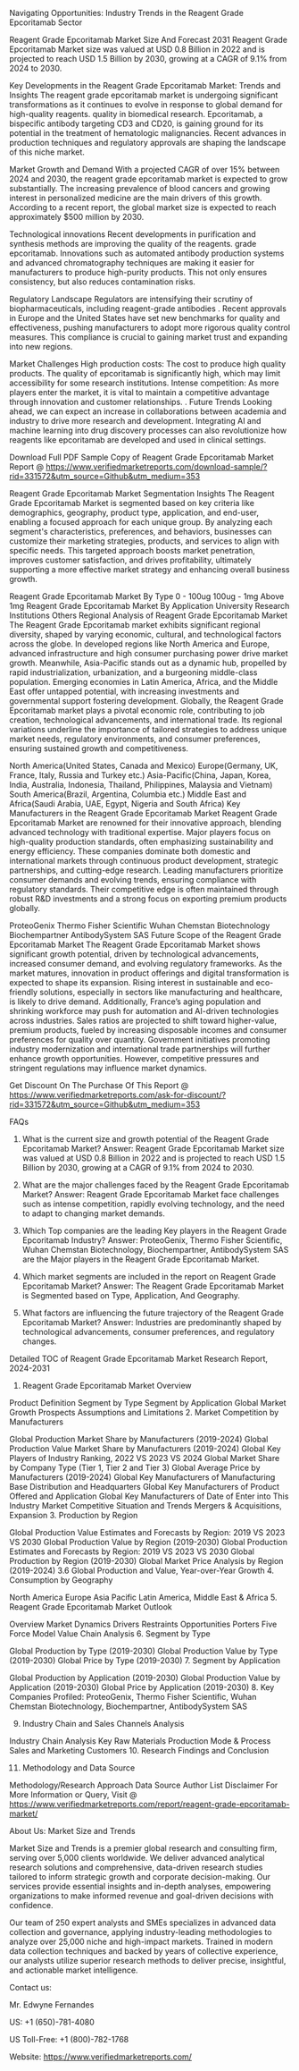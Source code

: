 Navigating Opportunities: Industry Trends in the Reagent Grade Epcoritamab Sector


Reagent Grade Epcoritamab Market Size And Forecast 2031
Reagent Grade Epcoritamab Market size was valued at USD 0.8 Billion in 2022 and is projected to reach USD 1.5 Billion by 2030, growing at a CAGR of 9.1% from 2024 to 2030.

Key Developments in the Reagent Grade Epcoritamab Market: Trends and Insights
The reagent grade epcoritamab market is undergoing significant transformations as it continues to evolve in response to global demand for high-quality reagents. quality in biomedical research. Epcoritamab, a bispecific antibody targeting CD3 and CD20, is gaining ground for its potential in the treatment of hematologic malignancies. Recent advances in production techniques and regulatory approvals are shaping the landscape of this niche market.

Market Growth and Demand
With a projected CAGR of over 15% between 2024 and 2030, the reagent grade epcoritamab market is expected to grow substantially. The increasing prevalence of blood cancers and growing interest in personalized medicine are the main drivers of this growth. According to a recent report, the global market size is expected to reach approximately $500 million by 2030.

Technological innovations
Recent developments in purification and synthesis methods are improving the quality of the reagents. grade epcoritamab. Innovations such as automated antibody production systems and advanced chromatography techniques are making it easier for manufacturers to produce high-purity products. This not only ensures consistency, but also reduces contamination risks.

Regulatory Landscape
Regulators are intensifying their scrutiny of biopharmaceuticals, including reagent-grade antibodies . Recent approvals in Europe and the United States have set new benchmarks for quality and effectiveness, pushing manufacturers to adopt more rigorous quality control measures. This compliance is crucial to gaining market trust and expanding into new regions.

Market Challenges
High production costs: The cost to produce high quality products. The quality of epcoritamab is significantly high, which may limit accessibility for some research institutions.
Intense competition: As more players enter the market, it is vital to maintain a competitive advantage through innovation and customer relationships. .
Future Trends
Looking ahead, we can expect an increase in collaborations between academia and industry to drive more research and development. Integrating AI and machine learning into drug discovery processes can also revolutionize how reagents like epcoritamab are developed and used in clinical settings.

Download Full PDF Sample Copy of Reagent Grade Epcoritamab Market Report @ https://www.verifiedmarketreports.com/download-sample/?rid=331572&utm_source=Github&utm_medium=353

Reagent Grade Epcoritamab Market Segmentation Insights
The Reagent Grade Epcoritamab Market is segmented based on key criteria like demographics, geography, product type, application, and end-user, enabling a focused approach for each unique group. By analyzing each segment's characteristics, preferences, and behaviors, businesses can customize their marketing strategies, products, and services to align with specific needs. This targeted approach boosts market penetration, improves customer satisfaction, and drives profitability, ultimately supporting a more effective market strategy and enhancing overall business growth.

Reagent Grade Epcoritamab Market By Type
0 - 100ug
100ug - 1mg
Above 1mg
Reagent Grade Epcoritamab Market By Application
University
Research Institutions
Others
Regional Analysis of Reagent Grade Epcoritamab Market
The Reagent Grade Epcoritamab market exhibits significant regional diversity, shaped by varying economic, cultural, and technological factors across the globe. In developed regions like North America and Europe, advanced infrastructure and high consumer purchasing power drive market growth. Meanwhile, Asia-Pacific stands out as a dynamic hub, propelled by rapid industrialization, urbanization, and a burgeoning middle-class population. Emerging economies in Latin America, Africa, and the Middle East offer untapped potential, with increasing investments and governmental support fostering development. Globally, the Reagent Grade Epcoritamab market plays a pivotal economic role, contributing to job creation, technological advancements, and international trade. Its regional variations underline the importance of tailored strategies to address unique market needs, regulatory environments, and consumer preferences, ensuring sustained growth and competitiveness.

North America(United States, Canada and Mexico)
Europe(Germany, UK, France, Italy, Russia and Turkey etc.)
Asia-Pacific(China, Japan, Korea, India, Australia, Indonesia, Thailand, Philippines, Malaysia and Vietnam)
South America(Brazil, Argentina, Columbia etc.)
Middle East and Africa(Saudi Arabia, UAE, Egypt, Nigeria and South Africa)
Key Manufacturers in the Reagent Grade Epcoritamab Market
Reagent Grade Epcoritamab Market are renowned for their innovative approach, blending advanced technology with traditional expertise. Major players focus on high-quality production standards, often emphasizing sustainability and energy efficiency. These companies dominate both domestic and international markets through continuous product development, strategic partnerships, and cutting-edge research. Leading manufacturers prioritize consumer demands and evolving trends, ensuring compliance with regulatory standards. Their competitive edge is often maintained through robust R&D investments and a strong focus on exporting premium products globally.

ProteoGenix
Thermo Fisher Scientific
Wuhan Chemstan Biotechnology
Biochempartner
AntibodySystem SAS
Future Scope of the Reagent Grade Epcoritamab Market
The Reagent Grade Epcoritamab Market shows significant growth potential, driven by technological advancements, increased consumer demand, and evolving regulatory frameworks. As the market matures, innovation in product offerings and digital transformation is expected to shape its expansion. Rising interest in sustainable and eco-friendly solutions, especially in sectors like manufacturing and healthcare, is likely to drive demand. Additionally, France’s aging population and shrinking workforce may push for automation and AI-driven technologies across industries. Sales ratios are projected to shift toward higher-value, premium products, fueled by increasing disposable incomes and consumer preferences for quality over quantity. Government initiatives promoting industry modernization and international trade partnerships will further enhance growth opportunities. However, competitive pressures and stringent regulations may influence market dynamics.

Get Discount On The Purchase Of This Report @ https://www.verifiedmarketreports.com/ask-for-discount/?rid=331572&utm_source=Github&utm_medium=353

FAQs
1. What is the current size and growth potential of the Reagent Grade Epcoritamab Market?
Answer: Reagent Grade Epcoritamab Market size was valued at USD 0.8 Billion in 2022 and is projected to reach USD 1.5 Billion by 2030, growing at a CAGR of 9.1% from 2024 to 2030.

2. What are the major challenges faced by the Reagent Grade Epcoritamab Market?
Answer: Reagent Grade Epcoritamab Market face challenges such as intense competition, rapidly evolving technology, and the need to adapt to changing market demands.

3. Which Top companies are the leading Key players in the Reagent Grade Epcoritamab Industry?
Answer: ProteoGenix, Thermo Fisher Scientific, Wuhan Chemstan Biotechnology, Biochempartner, AntibodySystem SAS are the Major players in the Reagent Grade Epcoritamab Market.

4. Which market segments are included in the report on Reagent Grade Epcoritamab Market?
Answer: The Reagent Grade Epcoritamab Market is Segmented based on Type, Application, And Geography.

5. What factors are influencing the future trajectory of the Reagent Grade Epcoritamab Market?
Answer: Industries are predominantly shaped by technological advancements, consumer preferences, and regulatory changes.

Detailed TOC of Reagent Grade Epcoritamab Market Research Report, 2024-2031
1. Reagent Grade Epcoritamab Market Overview

Product Definition
Segment by Type
Segment by Application
Global Market Growth Prospects
Assumptions and Limitations
2. Market Competition by Manufacturers

Global Production Market Share by Manufacturers (2019-2024)
Global Production Value Market Share by Manufacturers (2019-2024)
Global Key Players of Industry Ranking, 2022 VS 2023 VS 2024
Global Market Share by Company Type (Tier 1, Tier 2 and Tier 3)
Global Average Price by Manufacturers (2019-2024)
Global Key Manufacturers of Manufacturing Base Distribution and Headquarters
Global Key Manufacturers of Product Offered and Application
Global Key Manufacturers of Date of Enter into This Industry
Market Competitive Situation and Trends
Mergers & Acquisitions, Expansion
3. Production by Region

Global Production Value Estimates and Forecasts by Region: 2019 VS 2023 VS 2030
Global Production Value by Region (2019-2030)
Global Production Estimates and Forecasts by Region: 2019 VS 2023 VS 2030
Global Production by Region (2019-2030)
Global Market Price Analysis by Region (2019-2024) 3.6 Global Production and Value, Year-over-Year Growth
4. Consumption by Geography

North America
Europe
Asia Pacific
Latin America, Middle East & Africa
5. Reagent Grade Epcoritamab Market Outlook

Overview
Market Dynamics
Drivers
Restraints
Opportunities
Porters Five Force Model
Value Chain Analysis 
6. Segment by Type

Global Production by Type (2019-2030)
Global Production Value by Type (2019-2030)
Global Price by Type (2019-2030)
7. Segment by Application

Global Production by Application (2019-2030)
Global Production Value by Application (2019-2030)
Global Price by Application (2019-2030)
8. Key Companies Profiled: ProteoGenix, Thermo Fisher Scientific, Wuhan Chemstan Biotechnology, Biochempartner, AntibodySystem SAS

9. Industry Chain and Sales Channels Analysis

Industry Chain Analysis
Key Raw Materials
Production Mode & Process
Sales and Marketing
Customers
10. Research Findings and Conclusion

11. Methodology and Data Source

Methodology/Research Approach
Data Source
Author List
Disclaimer
For More Information or Query, Visit @ https://www.verifiedmarketreports.com/report/reagent-grade-epcoritamab-market/

About Us: Market Size and Trends

Market Size and Trends is a premier global research and consulting firm, serving over 5,000 clients worldwide. We deliver advanced analytical research solutions and comprehensive, data-driven research studies tailored to inform strategic growth and corporate decision-making. Our services provide essential insights and in-depth analyses, empowering organizations to make informed revenue and goal-driven decisions with confidence.

Our team of 250 expert analysts and SMEs specializes in advanced data collection and governance, applying industry-leading methodologies to analyze over 25,000 niche and high-impact markets. Trained in modern data collection techniques and backed by years of collective experience, our analysts utilize superior research methods to deliver precise, insightful, and actionable market intelligence.

Contact us:

Mr. Edwyne Fernandes

US: +1 (650)-781-4080

US Toll-Free: +1 (800)-782-1768

Website: https://www.verifiedmarketreports.com/
